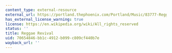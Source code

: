 ```yaml
---
content_type: external-resource
external_url: https://portland.thephoenix.com/Portland/Music/83777-Reggae-revival/
has_external_license_warning: true
license: https://en.wikipedia.org/wiki/All_rights_reserved
status: ''
title: Reggae Revival
uid: 70654846-bb1c-4912-b099-c809cf440b7e
wayback_url: ''
---
```

